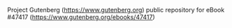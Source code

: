 Project Gutenberg (https://www.gutenberg.org) public repository for eBook #47417 (https://www.gutenberg.org/ebooks/47417)
